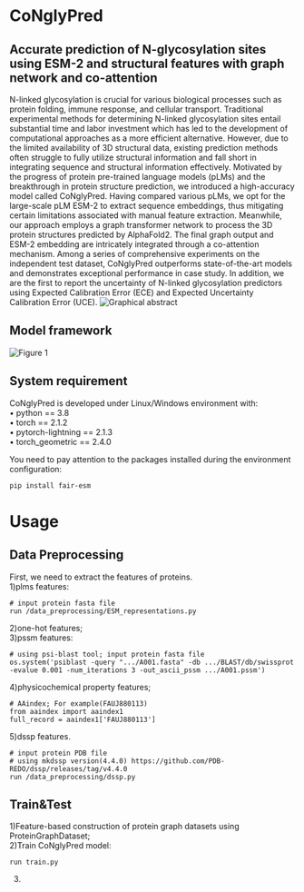 # CoNglyPred
## Accurate prediction of N-glycosylation sites using ESM-2 and structural features with graph network and co-attention
N-linked glycosylation is crucial for various biological processes such as protein folding, immune response, and cellular transport. Traditional experimental methods for determining N-linked glycosylation sites entail substantial time and labor investment which has led to the development of computational approaches as a more efficient alternative. However, due to the limited availability of 3D structural data, existing prediction methods often struggle to fully utilize structural information and fall short in integrating sequence and structural information effectively. Motivated by the progress of protein pre-trained language models (pLMs) and the breakthrough in protein structure prediction, we introduced a high-accuracy model called CoNglyPred. Having compared various pLMs, we opt for the large-scale pLM ESM-2 to extract sequence embeddings, thus mitigating certain limitations associated with manual feature extraction. Meanwhile, our approach employs a graph transformer network to process the 3D protein structures predicted by AlphaFold2. The final graph output and ESM-2 embedding are intricately integrated through a co-attention mechanism. Among a series of comprehensive experiments on the independent test dataset, CoNglyPred outperforms state-of-the-art models and demonstrates exceptional performance in case study. In addition, we are the first to report the uncertainty of N-linked glycosylation predictors using Expected Calibration Error (ECE) and Expected Uncertainty Calibration Error (UCE). 
![Graphical abstract](https://github.com/whm242446/CoNglyPred/assets/105725880/26ca05e2-6a03-4b78-bf2e-4d7cd48a3568)

## Model framework
![Figure 1](https://github.com/whm242446/CoNglyPred/assets/105725880/19563308-dc3b-4c01-9435-a8539cb203b9)

## System requirement
CoNglyPred is developed under Linux/Windows environment with:  
•	python == 3.8   
•	torch == 2.1.2  
•	pytorch-lightning == 2.1.3  
•	torch_geometric == 2.4.0  

You need to pay attention to the packages installed during the environment configuration:
```
pip install fair-esm
```
# Usage
## Data Preprocessing
First, we need to extract the features of proteins.  
1)plms features:
```
# input protein fasta file
run /data_preprocessing/ESM_representations.py
```
2)one-hot features;  
3)pssm features:
```
# using psi-blast tool; input protein fasta file
os.system('psiblast -query ".../A001.fasta" -db .../BLAST/db/swissprot -evalue 0.001 -num_iterations 3 -out_ascii_pssm .../A001.pssm')
```
4)physicochemical property features;
```
# AAindex; For example(FAUJ880113)
from aaindex import aaindex1
full_record = aaindex1['FAUJ880113']
```
5)dssp features.
```
# input protein PDB file
# using mkdssp version(4.4.0) https://github.com/PDB-REDO/dssp/releases/tag/v4.4.0
run /data_preprocessing/dssp.py
```
## Train&Test  
1)Feature-based construction of protein graph datasets using ProteinGraphDataset;  
2)Train CoNglyPred model:
```
run train.py
```
3)
